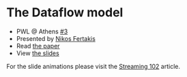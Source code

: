 # The Dataflow model

- PWL @ Athens
  [#3](https://www.meetup.com/Papers-We-Love-Athens/events/246898009/)
- Presented by [Nikos Fertakis](https://twitter.com/nikosfertakis)
- Read [the
  paper](https://research.google.com/pubs/archive/43864.pdf)
- View [the slides](https://github.com/papers-we-love/athens/blob/master/03-the-dataflow-model/the-dataflow-model.pdf)

For the slide animations please visit the [Streaming
102](https://www.oreilly.com/ideas/the-world-beyond-batch-streaming-102)
article.
